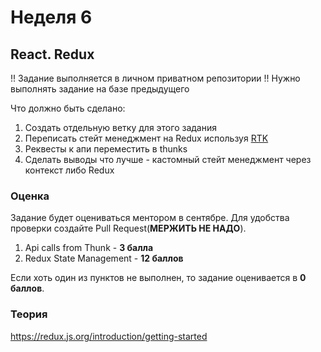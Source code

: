 # Неделя 6

## React. Redux




!! Задание выполняется в личном приватном репозитории !!
Нужно выполнять задание на базе предыдущего




Что должно быть сделано:



1) Создать отдельную ветку для этого задания
2) Переписать стейт менеджмент на Redux используя [RTK](https://redux-toolkit.js.org/)
3) Реквесты к апи переместить в thunks
4) Сделать выводы что лучше - кастомный стейт менеджмент через контекст либо Redux

### Оценка




Задание будет оцениваться ментором в сентябре. Для удобства проверки создайте Pull Request(**МЕРЖИТЬ НЕ НАДО**).




1) Api calls from Thunk - **3 балла**
2) Redux State Management - **12 баллов**




Если хоть один из пунктов не выполнен, то задание оценивается в **0 баллов**.

### Теория
https://redux.js.org/introduction/getting-started
